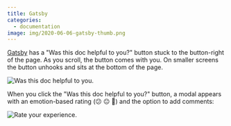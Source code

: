 ```yaml
---
title: Gatsby
categories:
  - documentation
image: img/2020-06-06-gatsby-thumb.png
---
```


[Gatsby](https://www.gatsbyjs.org/docs/) has a "Was this doc helpful to you?" button stuck to the button-right of the page. As you scroll, the button comes with you. On smaller screens the button unhooks and sits at the bottom of the page.

![Was this doc helpful to you.](/feedback-library/img/2020-06-06-gatsby.png)

When you click the "Was this doc helpful to you?" button, a modal appears with an emotion-based rating (😕 😐 🙂) and the option to add comments:

![Rate your experience.](/feedback-library/img/2020-06-06-gatsby-2.png)
